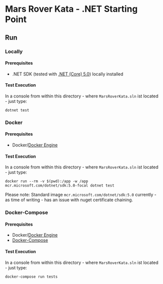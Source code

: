 # Mars Rover Kata - .NET Starting Point

## Run

### Locally

#### Prerequisites

- .NET SDK (tested with [.NET (Core) 5.0](https://docs.microsoft.com/en-us/dotnet/core/install/)) locally installed

#### Test Execution

In a console from within this directory - where `MarsRoverKata.sln` ist located - just type:

    dotnet test

### Docker

#### Prerequisites

- Docker/[Docker Engine](https://www.docker.com/products/container-runtime)

#### Test Execution

In a console from within this directory - where `MarsRoverKata.sln` ist located - just type:

    docker run --rm -v $(pwd):/app -w /app mcr.microsoft.com/dotnet/sdk:5.0-focal dotnet test

Please note: Standard image `mcr.microsoft.com/dotnet/sdk:5.0` currently - as 
time of writing - has an issue with nuget certificate chaining.

### Docker-Compose

#### Prerequisites

- Docker/[Docker Engine](https://www.docker.com/products/container-runtime)
- [Docker-Compose](https://docs.docker.com/compose/install)

#### Test Execution

In a console from within this directory - where `MarsRoverKata.sln` ist located - just type:

    docker-compose run tests

